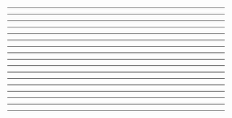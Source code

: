 

_________________________________________________________


_________________________________________________________


_________________________________________________________


___________________________________________________________


___________________________________________________________


_________________________________________________________


_______________________________________________________


______________________________________________________


____________________________________________________


____________________________________________________


___________________________________________________


___________________________________________________


_____________________________________________________


___________________________________________________


_____________________________________________________


____________________________________________________


_______________________________________________________




















